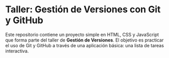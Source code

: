 # Taller: Gestión de Versiones con Git y GitHub

Este repositorio contiene un proyecto simple en HTML, CSS y JavaScript que forma parte del 
taller de **Gestión de Versiones**. El objetivo es practicar el uso de Git y GitHub a través 
de una aplicación básica: una lista de tareas interactiva.
